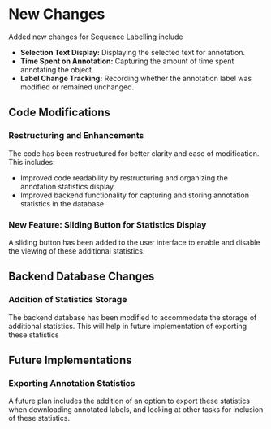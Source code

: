 # New Changes

Added new changes for Sequence Labelling include 

- **Selection Text Display:** Displaying the selected text for annotation.
- **Time Spent on Annotation:** Capturing the amount of time spent annotating the object.
- **Label Change Tracking:** Recording whether the annotation label was modified or remained unchanged.

## Code Modifications

### Restructuring and Enhancements

The code has been restructured for better clarity and ease of modification. This includes:

- Improved code readability by restructuring and organizing the annotation statistics display.
- Improved backend functionality for capturing and storing annotation statistics in the database.

### New Feature: Sliding Button for Statistics Display

A sliding button has been added to the user interface to enable and disable the viewing of these additional statistics. 

## Backend Database Changes

### Addition of Statistics Storage

The backend database has been modified to accommodate the storage of additional statistics. This will help in future implementation of exporting these statistics

## Future Implementations

### Exporting Annotation Statistics

A future plan includes the addition of an option to export these statistics when downloading annotated labels, and looking at other tasks for inclusion of these statistics. 
